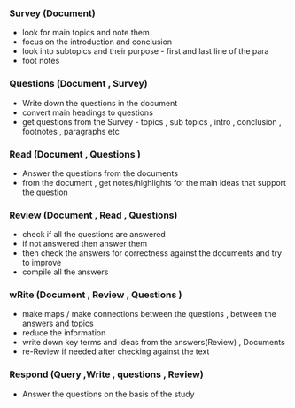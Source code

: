 ### Survey (Document)
- look for main topics and note them 
- focus on the introduction and conclusion
- look into subtopics and their purpose - first and last line of the para
- foot notes

### Questions (Document , Survey)
- Write down the questions in the document
- convert main headings to questions
- get questions from the Survey - topics , sub topics , intro , conclusion ,  footnotes , paragraphs etc

### Read (Document , Questions )
- Answer the questions from the documents
- from the document , get  notes/highlights for the main ideas that support the question

### Review (Document , Read , Questions)
- check if all the questions are answered
- if not answered then answer them
- then check the answers for correctness against the documents and try to improve
- compile all the answers 

### wRite (Document , Review , Questions )
- make maps / make connections between the questions , between the answers and topics
- reduce the information
- write down key terms and ideas from the answers(Review) , Documents
- re-Review if needed after checking against the text

### Respond (Query ,Write , questions , Review)
- Answer the questions on the basis of the study
